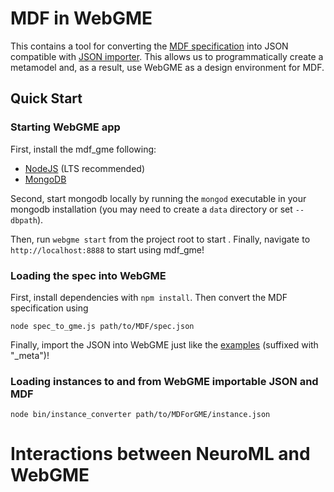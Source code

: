 # MDF in WebGME
This contains a tool for converting the [MDF specification](https://github.com/ModECI/MDF/blob/documentation/docs/MDF_specification.json) into JSON compatible with [JSON importer](https://github.com/deepforge-dev/webgme-json-importer/tree/master/src/common). This allows us to programmatically create a metamodel and, as a result, use WebGME as a design environment for MDF.

## Quick Start

### Starting WebGME app
First, install the mdf_gme following:
- [NodeJS](https://nodejs.org/en/) (LTS recommended)
- [MongoDB](https://www.mongodb.com/)

Second, start mongodb locally by running the `mongod` executable in your mongodb installation (you may need to create a `data` directory or set `--dbpath`).

Then, run `webgme start` from the project root to start . Finally, navigate to `http://localhost:8888` to start using mdf_gme!

### Loading the spec into WebGME
First, install dependencies with `npm install`. Then convert the MDF specification using
```
node spec_to_gme.js path/to/MDF/spec.json
```

Finally, import the JSON into WebGME just like the [examples](https://github.com/deepforge-dev/webgme-json-importer/tree/master/examples) (suffixed with "\_meta")!

### Loading instances to and from WebGME importable JSON and MDF
```
node bin/instance_converter path/to/MDForGME/instance.json
```
# Interactions between NeuroML and WebGME
